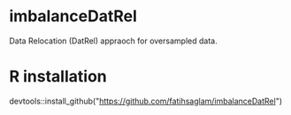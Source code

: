 # imbalanceDatRel
Data Relocation (DatRel) appraoch for oversampled data.


# R installation
devtools::install_github("https://github.com/fatihsaglam/imbalanceDatRel")
